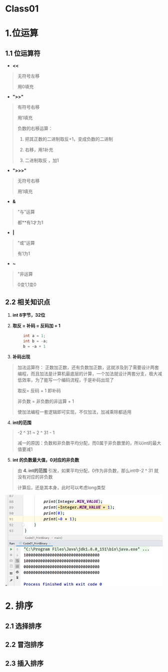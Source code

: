 # Class01

# 1.位运算

## 1.1 位运算符

+ **<<**

>无符号左移
>
>用0填充

+ **">>"**

> 有符号右移
>
> 用1填充
>
> 负数的右移运算：
>
> 1. 把其正数的二进制取反+1，变成负数的二进制
>
> 2. 右移，用1补充
> 3. 二进制取反 ，加1

+ **">>>"**

> 无符号右移
>
> 用1填充

+ **&**

> "与"运算
>
> 都**有1才为1

+ **|**

> "或"运算
>
> 有1为1

+ **~**

> "非运算
>
> 0变1,1变0

## 2.2 相关知识点

1. **int 8字节，32位**

2. **取反 = 补码 = 反码加 + 1**

~~~java
		int a = 1;
        int b = -a;
        b = ~a + 1
~~~

3. **补码出现**

> 加法运算符： 正数加正数，还有负数加正数，这就涉及到了需要设计两套编程，而且加法是计算机最底层的计算，一个加法就设计两套分支，极大减低效率，为了能写一个编码流程，于是补码出现了
>
> 取反= 反码 + 1 即补码
>
> 非负数 = 非负数的非运算 + 1
>
> 使加法编程一套逻辑即可实现，不仅加法，加减乘除都适用

4. **int的范围**

> -2 ^ 31 ~ 2 ^ 31 - 1
>
> 减一的原因：负数和非负数平均分配，而0属于非负数里的，所以int的最大值要减1

5. **int 的负数最大值，0对应的非负数**

> 由 **4. int的范围** 引发，如果平均分配，0作为非负数，那么int中-2 ^ 31 就没有对应的非负数
>
> 计算后，还是其本身，此时可以考虑long类型

![image-20210917201220165](Class01.assets/image-20210917201220165.png)

# 2. 排序

## 2.1 选择排序

## 2.2 冒泡排序

## 2.3 插入排序

